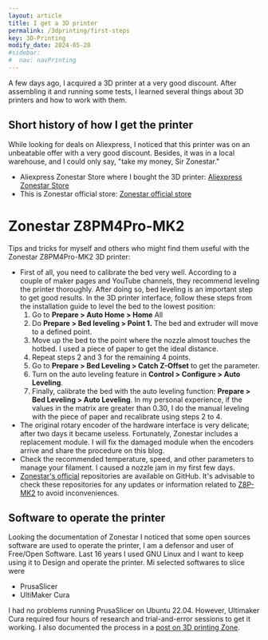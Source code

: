 ```yaml
---
layout: article
title: I get a 3D printer
permalink: /3dprinting/first-steps
key: 3D-Printing   
modify_date: 2024-05-28    
#sidebar:
#  nav: navPrinting   
---
```

A few days ago, I acquired a 3D printer at a very good discount. After assembling it and running some tests, I learned several things about 3D printers and how to work with them.

## Short history of how I get the printer

While looking for deals on Aliexpress, I noticed that this printer was on an unbeatable offer with a very good discount. Besides, it was in a local warehouse, and I could only say, "take my money, Sir Zonestar."   
 - Aliexpress Zonestar Store where I bought the 3D printer: [Aliexpress Zonestar Store](https://zonestar.aliexpress.com/store/1797783?spm=a2g0o.order_list.order_list_main.57.1e761802VmcYS5)   
 - This is Zonestar official store: [Zonestar official store](https://www.zonestar3dshop.com/products/zonestar-z8pm4-pro-4-extruder-4-in-1-out-color-mixing-hotend-large-size-fast-assembly-classic-aluminum-frame-3d-printer-diy-kit)   

# Zonestar Z8PM4Pro-MK2
Tips and tricks for myself and others who might find them useful with the Zonestar Z8PM4Pro-MK2 3D printer:
- First of all, you need to calibrate the bed very well. According to a couple of maker pages and YouTube channels, they recommend leveling the printer thoroughly. After doing so, bed leveling is an important step to get good results. In the 3D printer interface, follow these steps from the installation guide to level the bed to the lowest position:
   1. Go to **Prepare > Auto Home > Home** All  
   2. Do **Prepare > Bed leveling > Point 1.** The bed and extruder will move to a defined point.    
   3. Move up the bed to the point where the nozzle almost touches the hotbed. I used a piece of paper to get the ideal distance.
   4. Repeat steps 2 and 3 for the remaining 4 points.
   5. Go to **Prepare > Bed Leveling > Catch Z-Offset** to get the parameter.   
   6. Turn on the auto leveling feature in **Control > Configure > Auto Leveling**.
   7. Finally, calibrate the bed with the auto leveling function: **Prepare > Bed Leveling > Auto Leveling**.
In my personal experience, if the values in the matrix are greater than 0.30, I do the manual leveling with the piece of paper and recalibrate using steps 2 to 4.   
- The original rotary encoder of the hardware interface is very delicate; after two days it became useless. Fortunately, Zonestar includes a replacement module. I will fix the damaged module when the encoders arrive and share the procedure on this blog.   
- Check the recommended temperature, speed, and other parameters to manage your filament. I caused a nozzle jam in my first few days.   
- [Zonestar's official](https://github.com/ZONESTAR3D) repositories are available on GitHub. It's advisable to check these repositories for any updates or information related to [Z8P-MK2](https://github.com/ZONESTAR3D/Z8P/tree/main/Z8P-MK2) to avoid inconveniences.

## Software to operate the printer
 Looking the documentation of Zonestar I noticed that some open sources software are used to operate the printer, I am a defensor and user of Free/Open Software. Last 16 years I used GNU Linux and I want to keep using it to Design and operate the printer. Mi selected softwares to slice were 
 - PrusaSlicer
 - UltiMaker Cura

I had no problems running PrusaSlicer on Ubuntu 22.04. However, Ultimaker Cura required four hours of research and trial-and-error sessions to get it working. I also documented the process in a [post on 3D printing Zone](https://razielgdn.github.io/risingembeddedmx/3dprinting/runingCura).